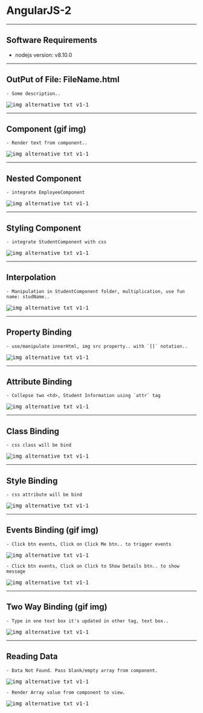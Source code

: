 # AngularJS-2

---
## Software Requirements
- nodejs version: v8.10.0


---
## OutPut of File: FileName.html
	- Some description..
<kbd><img src="/imgs-readme/img-black-blank_v1-1.jpg" alt="img_alternative_txt_v1-1" title="hover_title.."></img></kbd>

---
## Component (gif img)
	- Render text from component..
<kbd><img src="/imgs-readme/hello-word_v2-1.gif" alt="img_alternative_txt_v1-1"></img></kbd>

---
## Nested Component
	- integrate EmployeeComponent
<kbd><img src="/imgs-readme/nested-components_v1-1.png" alt="img_alternative_txt_v1-1"></img></kbd>

---
## Styling Component
	- integrate StudentComponent with css
<kbd><img src="/imgs-readme/styling-components_v1-1.png" alt="img_alternative_txt_v1-1"></img></kbd>

---
## Interpolation
	- Manipulation in StudentComponent folder, multiplication, use fun name: studName..
<kbd><img src="/imgs-readme/interpolation_v1-1.png" alt="img_alternative_txt_v1-1"></img></kbd>

---
## Property Binding
	- use/manipulate innerHtml, img src property.. with `[]` notation.. 
<kbd><img src="/imgs-readme/property-binding_v1-1.png" alt="img_alternative_txt_v1-1"></img></kbd>

---
## Attribute Binding
	- Collepse two <td>, Student Information using `attr` tag
<kbd><img src="/imgs-readme/attribute-binding_v1-1.png" alt="img_alternative_txt_v1-1"></img></kbd>

---
## Class Binding
	- css class will be bind
<kbd><img src="/imgs-readme/class-binding_v1-1.png" alt="img_alternative_txt_v1-1"></img></kbd>

---
## Style Binding
	- css attribute will be bind
<kbd><img src="/imgs-readme/style-binding_v1-1.png" alt="img_alternative_txt_v1-1"></img></kbd>

---
## Events Binding (gif img)
	- Click btn events, Click on Click Me btn.. to trigger events
<kbd><img src="/imgs-readme/events-binding_v3-1.gif" alt="img_alternative_txt_v1-1"></img></kbd>

	- Click btn events, Click on Click to Show Details btn.. to show message
<kbd><img src="/imgs-readme/event-binding-btnShowMsg_v3-1.gif" alt="img_alternative_txt_v1-1"></img></kbd>

---
## Two Way Binding (gif img)
	- Type in one text box it's updated in other tag, text box..
<kbd><img src="/imgs-readme/two-way-binding_v1-1.gif" alt="img_alternative_txt_v1-1"></img></kbd>

---
## Reading Data
	- Data Not Found. Pass blank/empty array from component.
<kbd><img src="/imgs-readme/reading-data_v1-1.png" alt="img_alternative_txt_v1-1"></img></kbd>

	- Render Array value from component to view.
<kbd><img src="/imgs-readme/reading-data_v2-1.png" alt="img_alternative_txt_v1-1"></img></kbd>

